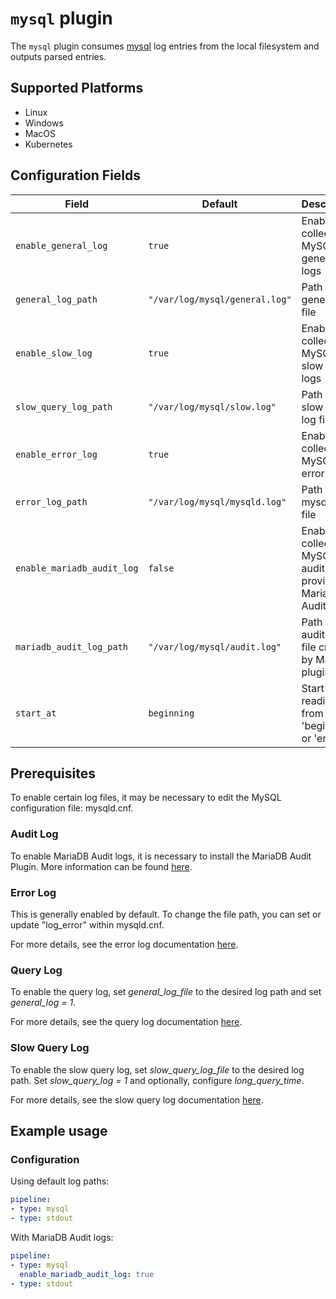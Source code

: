 # `mysql` plugin

The `mysql` plugin consumes [mysql](https://www.mysql.com/) log entries from the local filesystem and outputs parsed entries.

## Supported Platforms

- Linux
- Windows
- MacOS
- Kubernetes

## Configuration Fields

| Field | Default | Description |
| --- | --- | --- |
| `enable_general_log` | `true` | Enable to collect MySQL general logs |
| `general_log_path` | `"/var/log/mysql/general.log"` | Path to general log file |
| `enable_slow_log` | `true`  | Enable to collect MySQL slow query logs |
| `slow_query_log_path` | `"/var/log/mysql/slow.log"` | Path to slow query log file |
| `enable_error_log` | `true` | Enable to collect MySQL error logs  |
| `error_log_path` | `"/var/log/mysql/mysqld.log"` | Path to mysqld log file |
| `enable_mariadb_audit_log` | `false` | Enable to collect MySQL audit logs provided by MariaDB Audit plugin |
| `mariadb_audit_log_path` | `"/var/log/mysql/audit.log"` | Path to audit log file created by MariaDB plugin |
| `start_at` | `beginning` | Start reading file from 'beginning' or 'end' |

## Prerequisites

To enable certain log files, it may be necessary to edit the MySQL configuration file: mysqld.cnf.

### Audit Log
To enable MariaDB Audit logs, it is necessary to install the MariaDB Audit Plugin. More information can be found <a href="https://mariadb.com/kb/en/mariadb-audit-plugin-installation/" target="_blank">here</a>.

### Error Log
This is generally enabled by default. To change the file path, you can set or update "log_error" within mysqld.cnf.

For more details, see the error log documentation [here](https://dev.mysql.com/doc/refman/5.7/en/error-log.html ).

### Query Log
To enable the query log, set *general_log_file* to the desired log path and set *general_log = 1*.

For more details, see the query log documentation [here](https://dev.mysql.com/doc/refman/5.7/en/query-log.html).

### Slow Query Log
To enable the slow query log, set *slow_query_log_file* to the desired log path. Set *slow_query_log = 1* and optionally, configure *long_query_time*. 

For more details, see the slow query log documentation [here](https://dev.mysql.com/doc/refman/5.7/en/slow-query-log.html).

## Example usage

### Configuration

Using default log paths:

```yaml
pipeline:
- type: mysql
- type: stdout
```

With MariaDB Audit logs:

```yaml
pipeline:
- type: mysql
  enable_mariadb_audit_log: true
- type: stdout
```
